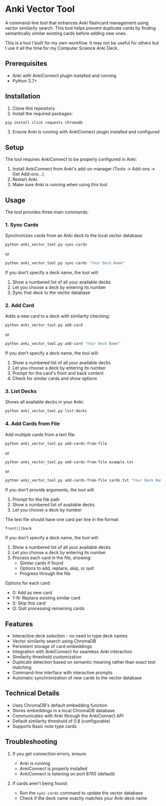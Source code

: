 # Anki Vector Tool

A command-line tool that enhances Anki flashcard management using vector similarity search. This tool helps prevent duplicate cards by finding semantically similar existing cards before adding new ones.

This is a tool I built for my own workflow. It may not be useful for others but I use it all the time for my Computer Science Anki Deck.

## Prerequisites

- Anki with AnkiConnect plugin installed and running
- Python 3.7+

## Installation

1. Clone this repository
2. Install the required packages:
```bash
pip install click requests chromadb
```
3. Ensure Anki is running with AnkiConnect plugin installed and configured

## Setup

The tool requires AnkiConnect to be properly configured in Anki:

1. Install AnkiConnect from Anki's add-on manager (Tools -> Add-ons -> Get Add-ons...)
2. Restart Anki
3. Make sure Anki is running when using this tool

## Usage

The tool provides three main commands:

### 1. Sync Cards

Synchronizes cards from an Anki deck to the local vector database:

```bash
python anki_vector_tool.py sync-cards
```
or
```bash
python anki_vector_tool.py sync-cards "Your Deck Name"
```

If you don't specify a deck name, the tool will:
1. Show a numbered list of all your available decks
2. Let you choose a deck by entering its number
3. Sync that deck to the vector database

### 2. Add Card

Adds a new card to a deck with similarity checking:

```bash
python anki_vector_tool.py add-card
```
or
```bash
python anki_vector_tool.py add-card "Your Deck Name"
```

If you don't specify a deck name, the tool will:
1. Show a numbered list of all your available decks
2. Let you choose a deck by entering its number
3. Prompt for the card's front and back content
4. Check for similar cards and show options

### 3. List Decks

Shows all available decks in your Anki:

```bash
python anki_vector_tool.py list-decks
```

### 4. Add Cards from File

Add multiple cards from a text file:

```bash
python anki_vector_tool.py add-cards-from-file
```
or
```bash
python anki_vector_tool.py add-cards-from-file example.txt
```
or
```bash
python anki_vector_tool.py add-cards-from-file cards.txt "Your Deck Name"
```

If you don't provide arguments, the tool will:
1. Prompt for the file path
2. Show a numbered list of available decks
3. Let you choose a deck by number

The text file should have one card per line in the format:
```
front|||back
```

If you don't specify a deck name, the tool will:
1. Show a numbered list of all your available decks
2. Let you choose a deck by entering its number
3. Process each card in the file, showing:
   - Similar cards if found
   - Options to add, replace, skip, or quit
   - Progress through the file

Options for each card:
- 0: Add as new card
- 1-N: Replace existing similar card
- S: Skip this card
- Q: Quit processing remaining cards

## Features

- Interactive deck selection - no need to type deck names
- Vector similarity search using ChromaDB
- Persistent storage of card embeddings
- Integration with AnkiConnect for seamless Anki interaction
- Similarity threshold customization
- Duplicate detection based on semantic meaning rather than exact text matching
- Command-line interface with interactive prompts
- Automatic synchronization of new cards to the vector database

## Technical Details

- Uses ChromaDB's default embedding function
- Stores embeddings in a local ChromaDB database
- Communicates with Anki through the AnkiConnect API
- Default similarity threshold of 0.8 (configurable)
- Supports Basic note type cards

## Troubleshooting

1. If you get connection errors, ensure:
   - Anki is running
   - AnkiConnect is properly installed
   - AnkiConnect is listening on port 8765 (default)

2. If cards aren't being found:
   - Run the `sync-cards` command to update the vector database
   - Check if the deck name exactly matches your Anki deck name
